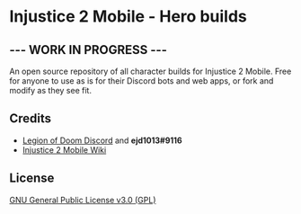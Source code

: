 # Injustice 2 Mobile - Hero builds

## --- WORK IN PROGRESS ---

An open source repository of all character builds for Injustice 2 Mobile. Free for anyone to use as is for their Discord bots and web apps, or fork and modify as they see fit.

## Credits

-  [Legion of Doom Discord](https://discord.gg/Je3Sx3x) and **ejd1013#9116**
-  [Injustice 2 Mobile Wiki](https://injustice-2-mobile.fandom.com/wiki/Injustice_2_Mobile_Wiki)

## License

[GNU General Public License v3.0 (GPL)](LICENSE.md)
